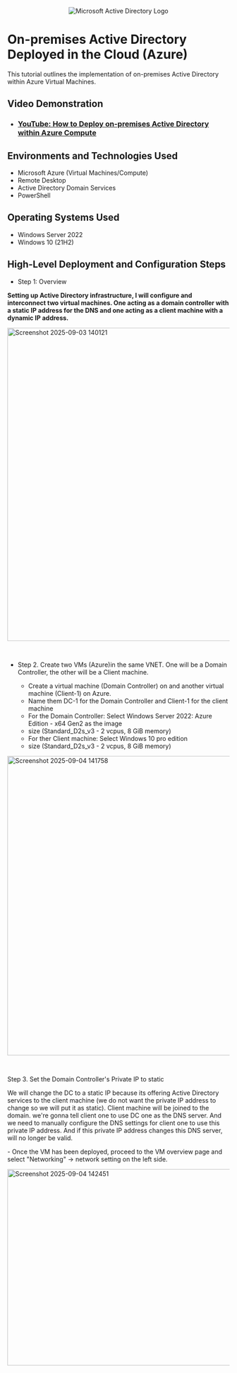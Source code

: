 <p align="center">
<img src="https://i.imgur.com/pU5A58S.png" alt="Microsoft Active Directory Logo"/>
</p>

<h1>On-premises Active Directory Deployed in the Cloud (Azure)</h1>
This tutorial outlines the implementation of on-premises Active Directory within Azure Virtual Machines.<br />


<h2>Video Demonstration</h2>

- ### [YouTube: How to Deploy on-premises Active Directory within Azure Compute](https://youtu.be/3ZM86XnAXdU)

<h2>Environments and Technologies Used</h2>

- Microsoft Azure (Virtual Machines/Compute)
- Remote Desktop
- Active Directory Domain Services
- PowerShell

<h2>Operating Systems Used </h2>

- Windows Server 2022
- Windows 10 (21H2)

<h2>High-Level Deployment and Configuration Steps</h2>

- Step 1: Overview

<p>
<strong>Setting up Active Directory infrastructure, I will configure and interconnect two virtual machines. One acting as a domain controller with a static IP address for the DNS and one acting as a client machine with a dynamic IP address.</strong>
</p>
<img <img width="829" height="708" alt="Screenshot 2025-09-03 140121" src="https://github.com/user-attachments/assets/ae6e2329-5d49-4af7-921f-ae28db986c90"/>
<p>
</p>
<br />

<p>

- Step 2. Create two VMs (Azure)in the same VNET. One will be a Domain Controller, the other will be a Client machine.

  - Create a virtual machine (Domain Controller) on and another virtual machine (Client-1) on Azure.
  - Name them DC-1 for the Domain Controller and Client-1 for the client machine
  - For the Domain Controller: Select Windows Server 2022: Azure Edition - x64 Gen2 as the image
  - size (Standard_D2s_v3 - 2 vcpus, 8 GiB memory)
  - For ther Client machine: Select Windows 10 pro edition
  - size (Standard_D2s_v3 - 2 vcpus, 8 GiB memory)
</p>
<p>
<img width="2226" height="677" alt="Screenshot 2025-09-04 141758" src="https://github.com/user-attachments/assets/08d89516-e295-4263-84f7-a372e549d4f9"/>

</p>
<br />




<p>
  Step 3. Set the Domain Controller's Private IP to static
</p>
We will change the DC to a static IP because its offering Active Directory services to the client machine (we do not want the private IP address to change so we will put it as static). Client machine will be joined to the domain. we're gonna tell client one to use DC one as the DNS server. And we need to manually configure the DNS settings for client one to use this private IP address. And if this private IP address changes this DNS server, will no longer be valid.
<p>
- Once the VM has been deployed, proceed to the VM overview page and select "Networking" -> network setting on the left side.

</p>
<img width="771" height="444" alt="Screenshot 2025-09-04 142451" src="https://github.com/user-attachments/assets/b8473d58-6d43-4ec4-b93e-ac88125e17c9"/>
<br />
